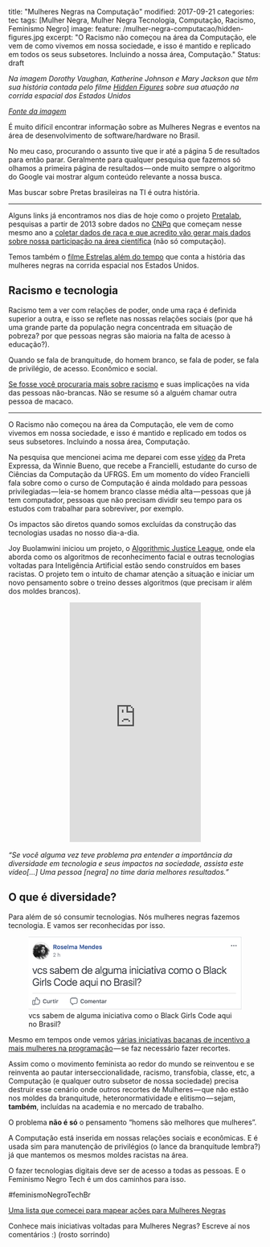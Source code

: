 title:  "Mulheres Negras na Computação"
modified:   2017-09-21
categories: tec
tags: [Mulher Negra, Mulher Negra Tecnologia, Computação, Racismo, Feminismo Negro]
image:
  feature: /mulher-negra-computacao/hidden-figures.jpg
excerpt: "O Racismo não começou na área da Computação, ele vem de como vivemos em nossa sociedade, e isso é mantido e replicado em todos os seus subsetores. Incluindo a nossa área, Computação."
Status: draft

*Na imagem Dorothy Vaughan, Katherine Johnson e Mary Jackson que têm sua história contada pelo filme [Hidden Figures](https://pt.wikipedia.org/wiki/Hidden_Figures) sobre sua atuação na corrida espacial dos Estados Unidos*

*[Fonte da imagem](https://entertainment.howstuffworks.com/5-cool-things-women-who-inspired-hidden-figures-accomplished.htm)*

É muito difícil encontrar informação sobre as Mulheres Negras e eventos na área de desenvolvimento de software/hardware no Brasil.

No meu caso, procurando o assunto tive que ir até a página 5 de resultados para então parar. Geralmente para qualquer pesquisa que fazemos só olhamos a primeira página de resultados — onde muito sempre o algoritmo do Google vai mostrar algum conteúdo relevante a nossa busca.

Mas buscar sobre Pretas brasileiras na TI é outra história.

<hr>

Alguns links já encontramos nos dias de hoje como o projeto [Pretalab](https://medium.com/@olabimakerspace/quantas-mulheres-negras-voc%C3%AA-conhece-trabalhando-com-tecnologia-e-inova%C3%A7%C3%A3o-pretalab-b5408ea338aa), pesquisas a partir de 2013 sobre dados no [CNPq](https://pt.wikipedia.org/wiki/Conselho_Nacional_de_Desenvolvimento_Cient%C3%ADfico_e_Tecnol%C3%B3gico) que começam nesse mesmo ano a [coletar dados de raça e que acredito vão gerar mais dados sobre nossa participação na área científica](http://www.revistagenero.uff.br/index.php/revistagenero/article/view/743/410) (não só computação).

Temos também o [filme Estrelas além do tempo](http://www.adorocinema.com/filmes/filme-219070/) que conta a história das mulheres negras na corrida espacial nos Estados Unidos.

## Racismo e tecnologia

Racismo tem a ver com relações de poder, onde uma raça é definida superior a outra, e isso se reflete nas nossas relações sociais (por que há uma grande parte da população negra concentrada em situação de pobreza? por que pessoas negras são maioria na falta de acesso à educação?).

Quando se fala de branquitude, do homem branco, se fala de poder, se fala de privilégio, de acesso. Econômico e social.

[Se fosse você procuraria mais sobre racismo](https://www.netflix.com/title/80095698) e suas implicações na vida das pessoas não-brancas. Não se resume só a alguém chamar outra pessoa de macaco.

<hr>

O Racismo não começou na área da Computação, ele vem de como vivemos em nossa sociedade, e isso é mantido e replicado em todos os seus subsetores. Incluindo a nossa área, Computação.

Na pesquisa que mencionei acima me deparei com esse [vídeo](https://www.youtube.com/watch?v=yPkYJFM37Zk) da Preta Expressa, da Winnie Bueno, que recebe a Francielli, estudante do curso de Ciências da Computação da UFRGS. Em um momento do vídeo Francielli fala sobre como o curso de Computação é ainda moldado para pessoas privilegiadas — leia-se homem branco classe média alta — pessoas que já tem computador, pessoas que não precisam dividir seu tempo para os estudos com trabalhar para sobreviver, por exemplo.

Os impactos são diretos quando somos excluídas da construção das tecnologias usadas no nosso dia-a-dia.

Joy Buolamwini iniciou um projeto, o [Algorithmic Justice League](https://www.ajlunited.org/fight), onde ela aborda como os algoritmos de reconhecimento facial e outras tecnologias voltadas para Inteligência Artificial estão sendo construídos em bases racistas. O projeto tem o intuito de chamar atenção a situação e iniciar um novo pensamento sobre o treino desses algoritmos (que precisam ir além dos moldes brancos).

<div style="text-align: center;"><iframe src="https://www.facebook.com/plugins/video.php?href=https%3A%2F%2Fwww.facebook.com%2Fchukwuemeka.afigbo%2Fvideos%2F1666843806667985%2F&show_text=0&width=261" width="261" height="476" style="border:none;overflow:hidden" scrolling="no" frameborder="0" allowTransparency="true" allowFullScreen="true"></iframe></div>

*“Se você alguma vez teve problema pra entender a importância da diversidade em tecnologia e seus impactos na sociedade, assista este vídeo[…] Uma pessoa [negra] no time daria melhores resultados.”*

## O que é diversidade?

Para além de só consumir tecnologias. Nós mulheres negras fazemos tecnologia. E vamos ser reconhecidas por isso.

<figure>
	<img src="/images/mulher-negra-computacao/post-facebook.png"/>
	<figcaption>vcs sabem de alguma iniciativa como o Black Girls Code aqui no Brasil?</figcaption>
</figure>

Mesmo em tempos onde vemos [várias iniciativas bacanas de incentivo a mais mulheres na programação](https://mulheresnacomputacao.com/2016/03/12/mapeamento-colaborativo-das-iniciativas-de-mulheres-na-tecnologia-pelo-pais-3/) — se faz necessário fazer recortes.

Assim como o movimento feminista ao redor do mundo se reinventou e se reinventa ao pautar interseccionalidade, racismo, transfobia, classe, etc, a Computação (e qualquer outro subsetor de nossa sociedade) precisa destruir esse cenário onde outros recortes de Mulheres — que não estão nos moldes da branquitude, heteronormatividade e elitismo — sejam, **também**, incluídas na academia e no mercado de trabalho.

O problema **não é só** o pensamento “homens são melhores que mulheres”.

A Computação está inserida em nossas relações sociais e econômicas. E é usada sim para manutenção de privilégios (o lance da branquitude lembra?) já que mantemos os mesmos moldes racistas na área.

O fazer tecnologias digitais deve ser de acesso a todas as pessoas. E o Feminismo Negro Tech é um dos caminhos para isso.

#feminismoNegroTechBr

[Uma lista que comecei para mapear ações para Mulheres Negras](https://github.com/NegraTec/negratec.github.io/wiki/Mulheres-Negras---grupos-e-a%C3%A7%C3%B5es-e-eventos)

Conhece mais iniciativas voltadas para Mulheres Negras? Escreve aí nos comentários :) (rosto sorrindo)
